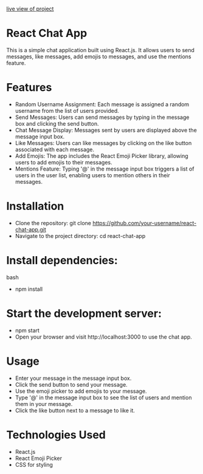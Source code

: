 [live view of project](https://react-chat-app-psi-sand.vercel.app/)

# React Chat App
This is a simple chat application built using React.js. It allows users to send messages, like messages, add emojis to messages, and use the mentions feature.

# Features
- Random Username Assignment: Each message is assigned a random username from the list of users provided.
- Send Messages: Users can send messages by typing in the message box and clicking the send button.
- Chat Message Display: Messages sent by users are displayed above the message input box.
- Like Messages: Users can like messages by clicking on the like button associated with each message.
- Add Emojis: The app includes the React Emoji Picker library, allowing users to add emojis to their 
  messages.
- Mentions Feature: Typing '@' in the message input box triggers a list of users in the user list, 
  enabling users to mention others in their messages.
  
# Installation
- Clone the repository:
   git clone https://github.com/your-username/react-chat-app.git
- Navigate to the project directory:
   cd react-chat-app
  
# Install dependencies:
bash
- npm install
  
# Start the development server:
- npm start
- Open your browser and visit http://localhost:3000 to use the chat app.
  
# Usage
- Enter your message in the message input box.
- Click the send button to send your message.
- Use the emoji picker to add emojis to your message.
- Type '@' in the message input box to see the list of users and mention them in your message.
- Click the like button next to a message to like it.
  
# Technologies Used
- React.js
- React Emoji Picker
- CSS for styling
  








